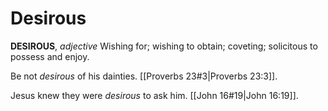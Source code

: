 # Desirous

**DESIROUS**, _adjective_ Wishing for; wishing to obtain; coveting; solicitous to possess and enjoy.

Be not _desirous_ of his dainties. [[Proverbs 23#3|Proverbs 23:3]].

Jesus knew they were _desirous_ to ask him. [[John 16#19|John 16:19]].